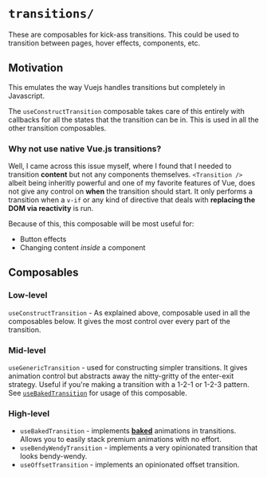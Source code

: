 # `transitions/`

These are composables for kick-ass transitions. This could be used to transition between pages, hover effects, components, etc.

## Motivation
This emulates the way Vuejs handles transitions but completely in Javascript.

The `useConstructTransition` composable takes care of this entirely with callbacks for all the states that the transition can be in. This is used in all the other transition composables.

### Why not use native Vue.js transitions?
Well, I came across this issue myself, where I found that I needed to transition **content** but not any components themselves. `<Transition />` albeit being inheritly powerful and one of my favorite features of Vue, does not give any control on **when** the transition should start. It only performs a transition when a `v-if` or any kind of directive that deals with **replacing the DOM via reactivity** is run.

Because of this, this composable will be most useful for:
- Button effects
- Changing content *inside* a component

## Composables

### Low-level
`useConstructTransition` - As explained above, composable used in all the composables below. It gives the most control over every part of the transition.

### Mid-level
`useGenericTransition` - used for constructing simpler transitions. It gives animation control but abstracts away the nitty-gritty of the enter-exit strategy. Useful if you're making a transition with a 1-2-1 or 1-2-3 pattern. See [`useBakedTransition`](../baked.ts) for usage of this composable.

### High-level
- `useBakedTransition` - implements [**baked**](../baked/README.md) animations in transitions. Allows you to easily stack premium animations with no effort.
- `useBendyWendyTransition` - implements a very opinionated transition that looks bendy-wendy.
- `useOffsetTransition` - implements an opinionated offset transition.
